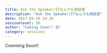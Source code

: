 ```yaml
---
title: Ask the Speaker/ITなんでも相談室
description: "Ask the Speaker/ITなんでも相談室"
date: 2017-09-28 14:10
sessionlevel: 50
author: "Coming Soon!! 氏"
category: sessions
---
```

Comming Soon!!
